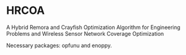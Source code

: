 # HRCOA
A Hybrid Remora and Crayfish Optimization Algorithm for Engineering Problems and Wireless Sensor Network Coverage Optimization

Necessary packages: opfunu and enoppy.
